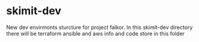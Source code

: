 # skimit-dev
New dev envirmonts sturcture for project falkor.
In this skimit-dev directory there will be terraform ansible and aws info and code store in this folder

